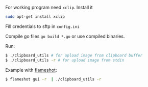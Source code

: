 For working program need `xclip`. Install it
```bash
sudo apt-get install xclip
```

Fill credentials to sftp in `config.ini`

Compile go files `go build *.go` or use compiled binaries.

Run:

```bash
$ ./clipboard_utils # for upload image from clipboard buffer
$ ./clipboard_utils -r # for upload image from stdin
```

Example with [flameshot](https://github.com/lupoDharkael/flameshot):

```bash
$ flameshot gui -r  | ./clipboard_utils -r
```